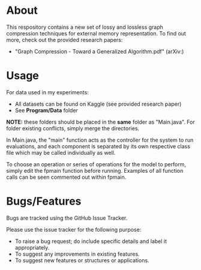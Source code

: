 # About
This respository contains a new set of lossy and lossless graph compression techniques for external memory representation. To find out more, check out the provided research papers:
  * "Graph Compression - Toward a Generalized Algorithm.pdf" (arXiv:)
 
# Usage
For data used in my experiments:
  * All datasets can be found on Kaggle (see provided research paper)
  * See **Program/Data** folder

**NOTE:** these folders should be placed in the **same** folder as "Main.java". For folder existing conflicts, simply merge the directories.


In Main.java, the "main" function acts as the controller for the system to run evaluations, and each component is separated by its own respective class file which may be called individually as well.

To choose an operation or series of operations for the model to perform, simply edit the fpmain function before running. Examples of all function calls can be seen commented out within fpmain.

# Bugs/Features
Bugs are tracked using the GitHub Issue Tracker.

Please use the issue tracker for the following purpose:
  * To raise a bug request; do include specific details and label it appropriately.
  * To suggest any improvements in existing features.
  * To suggest new features or structures or applications.
